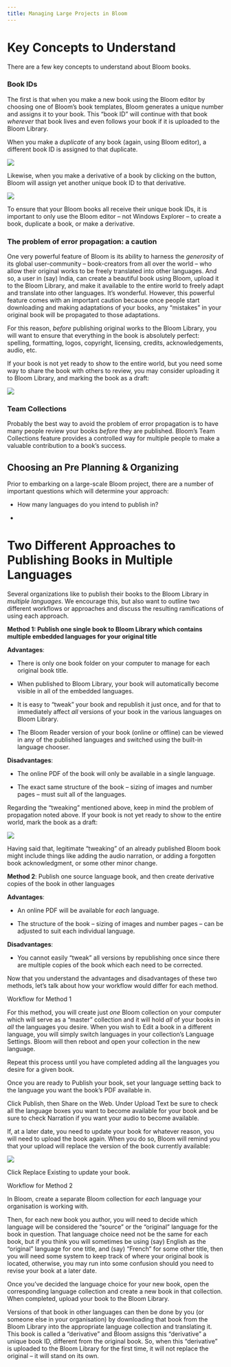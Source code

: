 ```yaml
---
title: Managing Large Projects in Bloom
---
```



# Key Concepts to Understand

There are a few key concepts to understand about Bloom books.

### Book IDs

The first is that when you make a new book using the Bloom editor by choosing one of Bloom’s book templates, Bloom generates a unique number and assigns it to your book. This “book ID” will continue with that book _wherever_ that book lives and even follows your book if it is uploaded to the Bloom Library.

When you make a _duplicate_ of any book (again, using Bloom editor), a different book ID is assigned to that duplicate.

![](/notion_imgs/1027624476.png)

Likewise, when you make a derivative of a book by clicking on the button, Bloom will assign yet another unique book ID to that derivative.

![](/notion_imgs/275511420.png)

To ensure that your Bloom books all receive their unique book IDs, it is important to only use the Bloom editor – not Windows Explorer – to create a book, duplicate a book, or make a derivative.

### The problem of error propagation: a caution

One very powerful feature of Bloom is its ability to harness the _generosity_ of its global user-community – book-creators from all over the world – who allow their original works to be freely translated into other languages. And so, a user in (say) India, can create a beautiful book using Bloom, upload it to the Bloom Library, and make it available to the entire world to freely adapt and translate into other languages. It’s wonderful. However, this powerful feature comes with an important caution because once people start downloading and making adaptations of your books, any “mistakes” in your original book will be propagated to those adaptations.

For this reason, _before_ publishing original works to the Bloom Library, you will want to ensure that everything in the book is absolutely perfect: spelling, formatting, logos, copyright, licensing, credits, acknowledgements, audio, etc.

If your book is not yet ready to show to the entire world, but you need some way to share the book with others to review, you may consider uploading it to Bloom Library, and marking the book as a draft:

![](/notion_imgs/1530339854.png)

### Team Collections

Probably the best way to avoid the problem of error propagation is to have many people review your books _before_ they are published. Bloom’s Team Collections feature provides a controlled way for multiple people to make a valuable contribution to a book’s success.

## Choosing an Pre Planning & Organizing

Prior to embarking on a large-scale Bloom project, there are a number of important questions which will determine your approach:

- How many languages do you intend to publish in?

- 

# Two Different Approaches to Publishing Books in Multiple Languages

Several organizations like to publish their books to the Bloom Library in _multiple languages_. We encourage this, but also want to outline two different workflows or approaches and discuss the resulting ramifications of using each approach.

**Method 1: Publish one single book to Bloom Library which contains multiple embedded languages for your original title**

**Advantages**:

- There is only one book folder on your computer to manage for each original book title.

- When published to Bloom Library, your book will automatically become visible in all of the embedded languages.

- It is easy to “tweak” your book and republish it just once, and for that to immediately affect _all_ versions of your book in the various languages on Bloom Library.

- The Bloom Reader version of your book (online or offline) can be viewed in any of the published languages and switched using the built-in language chooser.

**Disadvantages**:

- The online PDF of the book will only be available in a single language.

- The exact same structure of the book – sizing of images and number pages – must suit all of the languages.

Regarding the “tweaking” mentioned above, keep in mind the problem of propagation noted above. If your book is not yet ready to show to the entire world, mark the book as a draft:

![](/notion_imgs/601014851.png)

Having said that, legitimate “tweaking” of an already published Bloom book might include things like adding the audio narration, or adding a forgotten book acknowledgment, or some other minor change.

**Method 2**: Publish one source language book, and then create derivative copies of the book in other languages

**Advantages**:

- An online PDF will be available for _each_ language.

- The structure of the book – sizing of images and number pages – can be adjusted to suit each individual language.

**Disadvantages**:

- You cannot easily “tweak” all versions by republishing once since there are multiple copies of the book which each need to be corrected.

Now that you understand the advantages and disadvantages of these two methods, let’s talk about how your workflow would differ for each method.

Workflow for Method 1

For this method, you will create just _one_ Bloom collection on your computer which will serve as a “master” collection and it will hold _all_ of your books in _all_ the languages you desire. When you wish to Edit a book in a different language, you will simply switch languages in your collection’s Language Settings. Bloom will then reboot and open your collection in the new language.

Repeat this process until you have completed adding all the languages you desire for a given book.

Once you are ready to Publish your book, set your language setting back to the language you want the book’s PDF available in.

Click Publish, then Share on the Web. Under Upload Text be sure to check all the language boxes you want to become available for your book and be sure to check Narration if you want your audio to become available.

If, at a later date, you need to update your book for whatever reason, you will need to upload the book again. When you do so, Bloom will remind you that your upload will replace the version of the book currently available:

![](/notion_imgs/1952518840.png)

Click Replace Existing to update your book.

Workflow for Method 2

In Bloom, create a separate Bloom collection for _each_ language your organisation is working with.

Then, for each new book you author, you will need to decide which language will be considered the “source” or the “original” language for the book in question. That language choice need not be the same for each book, but if you think you will sometimes be using (say) English as the “original” language for one title, and (say) “French” for some other title, then you will need some system to keep track of where your original book is located, otherwise, you may run into some confusion should you need to revise your book at a later date.

Once you’ve decided the language choice for your new book, open the corresponding language collection and create a new book in that collection. When completed, upload your book to the Bloom Library.

Versions of that book in other languages can then be done by you (or someone else in your organisation) by downloading that book from the Bloom Library into the appropriate language collection and translating it. This book is called a “derivative” and Bloom assigns this “derivative” a unique book ID, different from the original book. So, when this “derivative” is uploaded to the Bloom Library for the first time, it will not replace the original – it will stand on its own.
